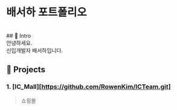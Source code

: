 # 배서하 포트폴리오

<br>
## 📌 Intro
<br>
안녕하세요. <br>
신입개발자 배서하입니다.

## 📌 Projects
### 1. [IC_Mall][https://github.com/RowenKim/ICTeam.git]
> 쇼핑몰

